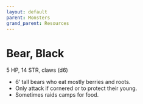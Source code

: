 ```yaml
---
layout: default
parent: Monsters
grand_parent: Resources
---
```


# Bear, Black

5 HP, 14 STR, claws (d6)

- 6’ tall bears who eat mostly berries and roots.
- Only attack if cornered or to protect their young.
- Sometimes raids camps for food.


